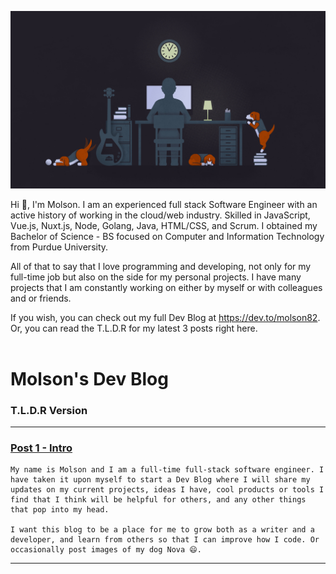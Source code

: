 ![Coding with my dog](nova-and-me-coding-wallpaper.jpg)

Hi 👋, I'm Molson. I am an experienced full stack Software Engineer with an active history of working in the cloud/web industry. Skilled in JavaScript, Vue.js, Nuxt.js, Node, Golang, Java, HTML/CSS, and Scrum. I obtained my Bachelor of Science - BS focused on Computer and Information Technology from Purdue University.

All of that to say that I love programming and developing, not only for my full-time job but also on the side for my personal projects. I have many projects that I am constantly working on either by myself or with colleagues and or friends.

If you wish, you can check out my full Dev Blog at https://dev.to/molson82. Or, you can read the T.L.D.R for my latest 3 posts right here.
<br />
<br />
# Molson's Dev Blog
### T.L.D.R Version
-----
### [Post 1 - Intro](https://dev.to/molson82/molson-s-dev-blog-intro-2b05)
```
My name is Molson and I am a full-time full-stack software engineer. I have taken it upon myself to start a Dev Blog where I will share my updates on my current projects, ideas I have, cool products or tools I find that I think will be helpful for others, and any other things that pop into my head.

I want this blog to be a place for me to grow both as a writer and a developer, and learn from others so that I can improve how I code. Or occasionally post images of my dog Nova 😄.
```
-----